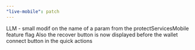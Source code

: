 ```yaml
---
"live-mobile": patch
---
```


LLM - small modif on the name of a param from the protectServicesMobile feature flag
Also the recover button is now displayed before the wallet connect button in the quick actions
